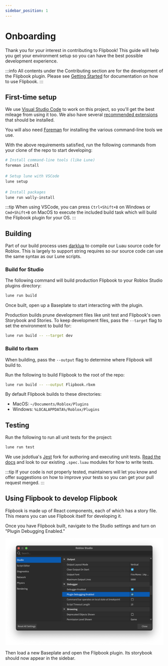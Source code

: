 ```yaml
---
sidebar_position: 1
---
```


# Onboarding

Thank you for your interest in contributing to Flipbook! This guide will help you get your environment setup so you can have the best possible development experience.

:::info
All contents under the Contributing section are for the development of the Flipbook plugin. Please see [Getting Started](/docs/intro) for documentation on how to use Flipbook.
:::

## First-time setup

We use [Visual Studio Code](https://code.visualstudio.com/) to work on this project, so you'll get the best mileage from using it too. We also have several [recommended extensions](https://github.com/flipbook-labs/flipbook/blob/main/.vscode/extensions.json) that should be installed.

You will also need [Foreman](https://github.com/Roblox/foreman/) for installing the various command-line tools we use.

With the above requirements satisfied, run the following commands from your clone of the repo to start developing:

```sh
# Install command-line tools (like Lune)
foreman install

# Setup lune with VSCode
lune setup

# Install packages
lune run wally-install

```

:::tip
When using VSCode, you can press `Ctrl+Shift+B` on Windows or `Cmd+Shift+B` on MacOS to execute the included build task which will build the Flipbook plugin for your OS.
:::

## Building

Part of our build process uses [darklua](https://github.com/seaofvoices/darklua) to compile our Luau source code for Roblox. This is largely to support string requires so our source code can use the same syntax as our Lune scripts.

### Build for Studio

The following command will build production Flipbook to your Roblox Studio plugins directory:

```sh
lune run build
```

Once built, open up a Baseplate to start interacting with the plugin.

Production builds prune development files like unit test and Flipbook's own Storybook and Stories. To keep development files, pass the `--target` flag to set the environment to build for:

```sh
lune run build -- --target dev
```

### Build to rbxm

When building, pass the `--output` flag to determine where Flipbook will build to.

Run the following to build Flipbook to the root of the repo:

```sh
lune run build -- --output Flipbook.rbxm
```

By default Flipbook builds to these directories:
* MacOS: `~/Documents/Roblox/Plugins`
* Windows: `%LOCALAPPDATA%/Roblox/Plugins`

## Testing

Run the following to run all unit tests for the project:

```sh
lune run test
```

We use jsdotlua's [Jest](https://github.com/jsdotlua/jest-lua) fork for authoring and executing unit tests. [Read the docs](https://jsdotlua.github.io/jest-lua/) and look to our existing `.spec.luau` modules for how to write tests.

:::tip
If your code is not properly tested, maintainers will let you know and offer suggestions on how to improve your tests so you can get your pull request merged.
:::

## Using Flipbook to develop Flipbook

Flipbook is made up of React components, each of which has a story file. This means you can use Flipbook itself for developing it.

Once you have Flipbook built, navigate to the Studio settings and turn on "Plugin Debugging Enabled."

![Screenshot of the Studio settings showing the Plugin Debugging Enabled option](./plugin-debugging-enabled.png)

Then load a new Baseplate and open the Flipbook plugin. Its storybook should now appear in the sidebar.


